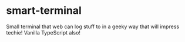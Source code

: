 # smart-terminal
Small terminal that web can log stuff to in a geeky way that will impress techie! Vanilla TypeScript also!
